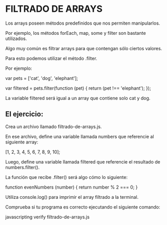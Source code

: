 # FILTRADO DE ARRAYS

Los arrays poseen métodos predefinidos que nos permiten manipularlos.

Por ejemplo, los métodos forEach, map, some y filter son bastante utilizados.

Algo muy común es filtrar arrays para que contengan sólo ciertos valores.

Para esto podemos utilizar el método .filter.

Por ejemplo:

var pets = ['cat', 'dog', 'elephant'];

var filtered = pets.filter(function (pet) {
  return (pet !== 'elephant');
});

La variable filtered será igual a un array que contiene solo cat y dog.

## El ejercicio:

Crea un archivo llamado filtrado-de-arrays.js.

En ese archivo, define una variable llamada numbers que referencie al siguiente array:

[1, 2, 3, 4, 5, 6, 7, 8, 9, 10];

Luego, define una variable llamada filtered que referencie el resultado de numbers.filter().

La función que recibe .filter() será algo cómo lo siguiente:

function evenNumbers (number) {
  return number % 2 === 0;
}

Utiliza console.log() para imprimir el array filtrado a la terminal.

Comprueba si tu programa es correcto ejecutando el siguiente comando:

javascripting verify filtrado-de-arrays.js